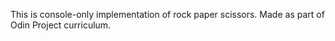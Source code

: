This is console-only implementation of rock paper scissors. Made as part of Odin Project curriculum.